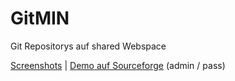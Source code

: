 # GitMIN
Git Repositorys auf shared Webspace

[Screenshots](https://github.com/frickelblog/GitMIN/wiki/Screenshots) | [Demo auf Sourceforge](http://gitmin.sourceforge.net/1.0/gitmin.php) (admin / pass)
